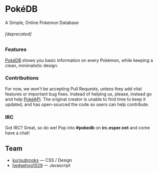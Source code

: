 # PokéDB
A Simple, Online Pokemon Database

###### [deprecated]
### Features
[PokéDB](http://kurisubrooks.github.io/pokedb/) shows you basic information on every Pokémon, while keeping a clean, minimalistic design.

### Contributions
For now, we won't be accepting Pull Requests, unless they add vital features or important bug fixes.
Instead of helping us, please, instead go and help [PokéAPI](https://github.com/phalt/pokeapi). The original creator is unable to find time to keep it updated, and has open-sourced the code so users can help contribute. 

### IRC
Got IRC? Great, so do we! Pop into **#pokedb** on **irc.esper.net** and come have a chat! 

## Team

 * [kurisubrooks](http://github.com/kurisubrooks) — CSS / Design
 * [hedgehog1029](http://github.com/hedgehog1029) — Javascript
